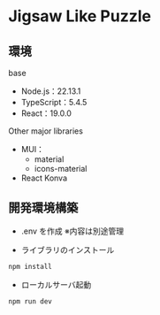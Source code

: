 # Jigsaw Like Puzzle

## 環境
base
- Node.js：22.13.1
- TypeScript：5.4.5
- React：19.0.0

Other major libraries
- MUI：
  - material
  - icons-material
- React Konva

## 開発環境構築
- .env を作成
  ※内容は別途管理

- ライブラリのインストール
```bash
npm install
```

- ローカルサーバ起動
```bash
npm run dev
```
